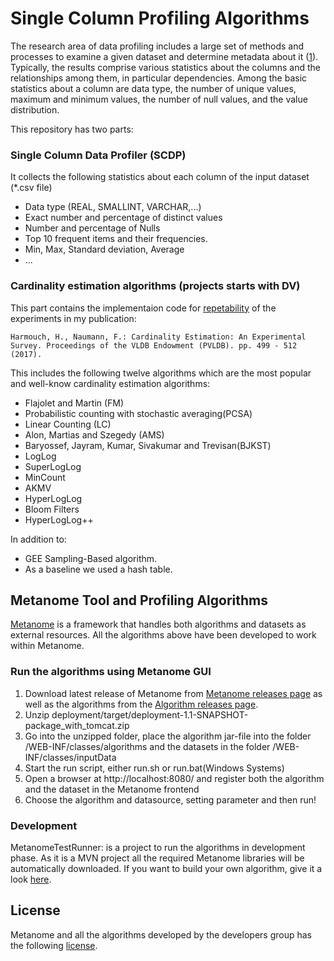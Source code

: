 
# Single Column Profiling Algorithms
The research area of data profiling includes a large set of methods and processes to examine a given dataset and determine metadata about it ([1](https://hpi.de/fileadmin/user_upload/fachgebiete/naumann/publications/2013/profiling_vision.pdf)). Typically, the results comprise various statistics about the columns and the relationships among them, in particular dependencies. Among the basic
statistics about a column are data type, the number of unique values, maximum and minimum values, the number of null values, and the value distribution.

This repository has two parts:
### Single Column Data Profiler (SCDP) 
It collects the following statistics about each column of the input dataset (*.csv file) 
* Data type	(REAL, SMALLINT, VARCHAR,...)
* Exact number and percentage of distinct values
* Number and percentage of Nulls
* Top 10 frequent items	and their frequencies.
* Min, Max, Standard deviation, Average
* ...

### Cardinality estimation algorithms (projects starts with DV) 

This part contains the implementaion code for [repetability](https://hpi.de/naumann/projects/repeatability/data-profiling/cardinality-estimation.html) of the experiments in my publication:
```
Harmouch, H., Naumann, F.: Cardinality Estimation: An Experimental Survey. Proceedings of the VLDB Endowment (PVLDB). pp. 499 - 512 (2017).
```

This includes the following twelve algorithms which are the most popular and well-know cardinality estimation algorithms:
* Flajolet and Martin (FM)  
* Probabilistic counting with stochastic averaging(PCSA)
* Linear Counting (LC) 
* Alon, Martias and Szegedy (AMS)
* Baryossef, Jayram, Kumar, Sivakumar and Trevisan(BJKST)           
* LogLog
* SuperLogLog
* MinCount 
* AKMV
* HyperLogLog 
* Bloom Filters
* HyperLogLog++

In addition to: 
* GEE Sampling-Based algorithm. 
* As a baseline we used a hash table. 

## Metanome Tool and Profiling Algorithms
[Metanome](www.metanome.de) is a framework that handles both algorithms and datasets as external resources. All the algorithms above have been developed to work within Metanome.

### Run the algorithms using Metanome GUI

1. Download latest release of Metanome from [Metanome releases page](https://github.com/HPI-Information-Systems/Metanome/releases) as well as
the algorithms from the [Algorithm releases page](https://hpi.de/naumann/projects/data-profiling-and-analytics/metanome-data-profiling/algorithms.html). 
2. Unzip deployment/target/deployment-1.1-SNAPSHOT-package_with_tomcat.zip
3. Go into the unzipped folder, place the algorithm jar-file into the folder /WEB-INF/classes/algorithms and the datasets in the folder /WEB-INF/classes/inputData
5. Start the run script, either run.sh or run.bat(Windows Systems)
6. Open a browser at http://localhost:8080/ and register both the algorithm and the dataset in the Metanome frontend
7. Choose the algorithm and datasource, setting parameter and then run!

### Development

MetanomeTestRunner: is a project to run the algorithms in development phase. As it is a MVN project all the required Metanome libraries will be automatically downloaded.
If you want to build your own algorithm, give it a look [here](https://github.com/HPI-Information-Systems/metanome-algorithms).

## License

Metanome and all the algorithms developed by the developers group has the following [license](https://github.com/HPI-Information-Systems/Metanome/blob/master/LICENSE). 
